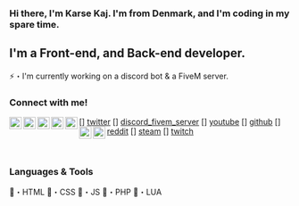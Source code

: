 ### Hi there, I'm Karse Kaj. I'm from Denmark, and I'm coding in my spare time.

## I'm a Front-end, and Back-end developer.

⚡・I'm currently working on a discord bot & a FiveM server.

### Connect with me!

[<img align="left" alt="Karse Kaj | Twitter" width="22px" src="https://cdn.jsdelivr.net/npm/simple-icon@v3/icons/twitter.svg" />] [twitter]
[<img align="left" alt="Karse Kaj | Discord (FiveM Server)" width="22px" src="https://cdn.jsdelivr.net/npm/simple-icon@v3/icons/discord.svg" />] [discord_fivem_server]
[<img align="left" alt="Karse Kaj | Youtube" width="22px" src="https://cdn.jsdelivr.net/npm/simple-icon@v3/icons/youtube.svg" />] [youtube]
[<img align="left" alt="Karse Kaj | GitHub" width="22px" src="https://cdn.jsdelivr.net/npm/simple-icon@v3/icons/github.svg" />] [github]
[<img align="left" alt="Karse Kaj | Reddit" width="22px" src="https://cdn.jsdelivr.net/npm/simple-icon@v3/icons/rediit.svg" />] [reddit]
[<img align="left" alt="Karse Kaj | Steam" width="22px" src="https://cdn.jsdelivr.net/npm/simple-icon@v3/icons/steam.svg" />] [steam]
[<img align="left" alt="Karse Kaj | Twitch" width="22px" src="https://cdn.jsdelivr.net/npm/simple-icon@v3/icons/twitch.svg" />] [twitch]

<br />

### Languages & Tools

🔧・HTML
🔧・CSS
🔧・JS
🔧・PHP
🔧・LUA

<br />
<br />

[twitter]: https://twitter.com/LowOnHp
[discord_fivem_server]: https://discord.gg/vMcshXc
[youtube]: https://www.youtube.com/channel/UCGRlA8-QXRL91oJfC8rgALA?view_as=subscriber
[github]: https://github.com/KarseKaj
[reddit]: https://www.reddit.com/user/Beyze
[steam]: https://steamcommunity.com/profiles/76561198199275086
[twitch]: https://github.com/KarseKaj
